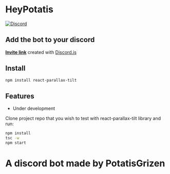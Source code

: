# HeyPotatis

[![Discord](https://img.shields.io/discord/784786918318931979.svg?label=&logo=discord&logoColor=ffffff&color=7389D8&labelColor=6A7EC2)](https://discord.gg/MvzEQdnraQ)


## Add the bot to your discord

**[Invite link](https://discord.com/api/oauth2/authorize?client_id=759787879479115807&permissions=8&scope=bot)** created with [Discord.js](https://github.com/discordjs/discord.js)

## Install

```bash
npm install react-parallax-tilt
```

## Features

- Under development


Clone project repo that you wish to test with react-parallax-tilt library and run:

```bash
npm install
tsc -w
npm start
```

# A discord bot made by PotatisGrizen

</details>
